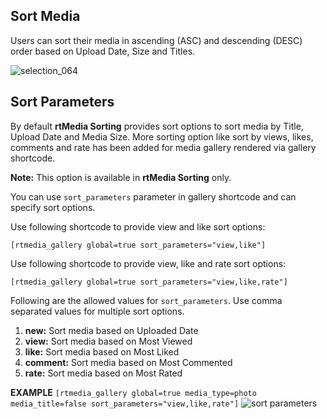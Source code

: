 ## Sort Media

Users can sort their media in ascending (ASC) and descending (DESC) order based on Upload Date, Size and Titles.

![selection_064](https://cloud.githubusercontent.com/assets/1140051/7628922/0edcd98c-fa46-11e4-8594-36892a2b8137.png)


## Sort Parameters

By default **rtMedia Sorting** provides sort options to sort media by Title, Upload Date and Media Size. More sorting option like sort by views, likes, comments and rate has been added for media gallery rendered via gallery shortcode.

**Note:** This option is available in **rtMedia Sorting** only.

You can use `sort_parameters` parameter in gallery shortcode and can specify sort options.

Use following shortcode to provide view and like sort options:

``` [rtmedia_gallery global=true sort_parameters="view,like"] ```


Use following shortcode to provide view, like and rate sort options:

``` [rtmedia_gallery global=true sort_parameters="view,like,rate"] ```

Following are the allowed values for `sort_parameters`. Use comma separated values for multiple sort options.

1. **new:** Sort media based on Uploaded Date
2. **view:** Sort media based on Most Viewed
3. **like:** Sort media based on Most Liked
4. **comment:** Sort media based on Most Commented
5. **rate:** Sort media based on Most Rated

**EXAMPLE**
``` [rtmedia_gallery global=true media_type=photo media_title=false sort_parameters="view,like,rate"] ```
![sort parameters](https://cloud.githubusercontent.com/assets/9261540/7983535/04098b64-0adf-11e5-9f3f-438e410699ef.png)